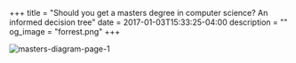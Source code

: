 +++
title = "Should you get a masters degree in computer science? An informed decision tree"
date = 2017-01-03T15:33:25-04:00
description = ""
og_image = "forrest.png"
+++

<img class="alignnone size-full wp-image-2812" src="/images/omscs-flowchart.png" alt="masters-diagram-page-1" />